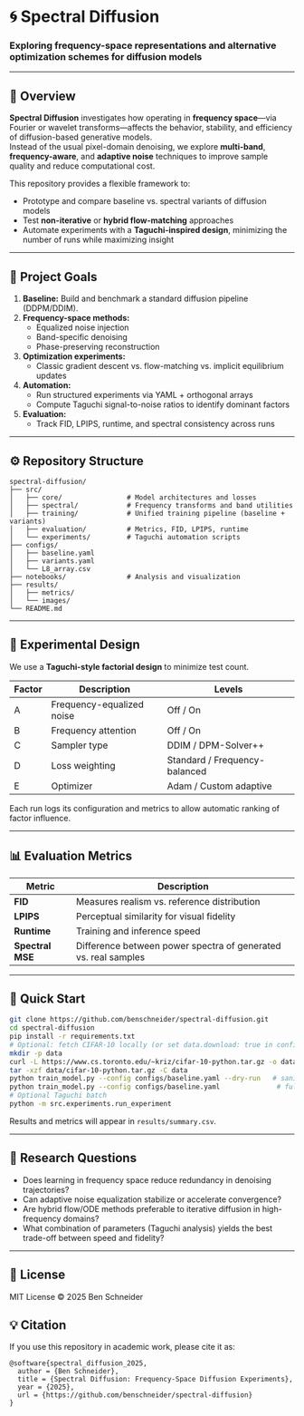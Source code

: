# 🌀 Spectral Diffusion

### Exploring frequency-space representations and alternative optimization schemes for diffusion models

---

## 🧭 Overview

**Spectral Diffusion** investigates how operating in **frequency space**—via Fourier or wavelet transforms—affects the behavior, stability, and efficiency of diffusion-based generative models.  
Instead of the usual pixel-domain denoising, we explore **multi-band**, **frequency-aware**, and **adaptive noise** techniques to improve sample quality and reduce computational cost.

This repository provides a flexible framework to:

- Prototype and compare baseline vs. spectral variants of diffusion models  
- Test **non-iterative** or **hybrid flow-matching** approaches  
- Automate experiments with a **Taguchi-inspired design**, minimizing the number of runs while maximizing insight

---

## 🎯 Project Goals

1. **Baseline:** Build and benchmark a standard diffusion pipeline (DDPM/DDIM).  
2. **Frequency-space methods:**  
   - Equalized noise injection  
   - Band-specific denoising  
   - Phase-preserving reconstruction  
3. **Optimization experiments:**  
   - Classic gradient descent vs. flow-matching vs. implicit equilibrium updates  
4. **Automation:**  
   - Run structured experiments via YAML + orthogonal arrays  
   - Compute Taguchi signal-to-noise ratios to identify dominant factors  
5. **Evaluation:**  
   - Track FID, LPIPS, runtime, and spectral consistency across runs

---

## ⚙️ Repository Structure
```
spectral-diffusion/
├── src/
│   ├── core/                # Model architectures and losses
│   ├── spectral/            # Frequency transforms and band utilities
│   ├── training/            # Unified training pipeline (baseline + variants)
│   ├── evaluation/          # Metrics, FID, LPIPS, runtime
│   └── experiments/         # Taguchi automation scripts
├── configs/
│   ├── baseline.yaml
│   ├── variants.yaml
│   └── L8_array.csv
├── notebooks/               # Analysis and visualization
├── results/
│   ├── metrics/
│   └── images/
└── README.md
```
---

## 🧪 Experimental Design

We use a **Taguchi-style factorial design** to minimize test count.

| Factor | Description | Levels |
|--------|--------------|--------|
| A | Frequency-equalized noise | Off / On |
| B | Frequency attention | Off / On |
| C | Sampler type | DDIM / DPM-Solver++ |
| D | Loss weighting | Standard / Frequency-balanced |
| E | Optimizer | Adam / Custom adaptive |

Each run logs its configuration and metrics to allow automatic ranking of factor influence.

---

## 📊 Evaluation Metrics

| Metric | Description |
|--------|--------------|
| **FID** | Measures realism vs. reference distribution |
| **LPIPS** | Perceptual similarity for visual fidelity |
| **Runtime** | Training and inference speed |
| **Spectral MSE** | Difference between power spectra of generated vs. real samples |

---

## 🚀 Quick Start

```bash
git clone https://github.com/benschneider/spectral-diffusion.git
cd spectral-diffusion
pip install -r requirements.txt
# Optional: fetch CIFAR-10 locally (or set data.download: true in configs)
mkdir -p data
curl -L https://www.cs.toronto.edu/~kriz/cifar-10-python.tar.gz -o data/cifar-10-python.tar.gz
tar -xzf data/cifar-10-python.tar.gz -C data
python train_model.py --config configs/baseline.yaml --dry-run   # sanity check
python train_model.py --config configs/baseline.yaml              # full placeholder run
# Optional Taguchi batch
python -m src.experiments.run_experiment
```

Results and metrics will appear in `results/summary.csv`.

---

## 🧠 Research Questions
- Does learning in frequency space reduce redundancy in denoising trajectories?
- Can adaptive noise equalization stabilize or accelerate convergence?
- Are hybrid flow/ODE methods preferable to iterative diffusion in high-frequency domains?
- What combination of parameters (Taguchi analysis) yields the best trade-off between speed and fidelity?

---

## 📄 License

MIT License © 2025 Ben Schneider



## 💡 Citation

If you use this repository in academic work, please cite it as:

```
@software{spectral_diffusion_2025,
  author = {Ben Schneider},
  title = {Spectral Diffusion: Frequency-Space Diffusion Experiments},
  year = {2025},
  url = {https://github.com/benschneider/spectral-diffusion}
}
```
